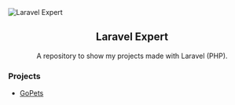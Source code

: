 <img alt="Laravel Expert" src="https://i.imgur.com/DQsDBi5.png">
<h2 align="center">
  Laravel Expert
</h2>
<p align="center">
A repository to show my projects made with Laravel (PHP).
</p>

### Projects

- [GoPets](https://github.com/matheuslanduci/gopets-laravel)
